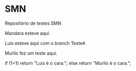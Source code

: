 ﻿# SMN
Repositório de testes SMN

Mandara esteve aqui

Luis esteve aqui com o branch TesteA

Murilo fez um teste aqui.

if (1=1)
	return "Luis é o cara.";
else
	return "Murilo é o cara.";